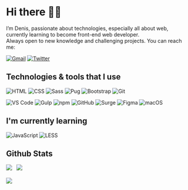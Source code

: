 # Hi there :wave::rocket:

I’m Denis, passionate about technologies, especially all about web, currently learning to become front-end web developer.<br>Always open to new knowledge and challenging projects. You can reach me:

[![Gmail](https://img.shields.io/badge/Gmail-EA4335?style=flat-square&logo=gmail&logoColor=white)](mailto:teydev@gmail.com)
[![Twitter](https://img.shields.io/badge/Twitter-1DA1F2?style=flat-square&logo=twitter&logoColor=white)](https://twitter.com/Teihden)

## Technologies & tools that I use

![HTML](https://img.shields.io/badge/HTML-E34F26?style=for-the-badge&logo=html5&logoColor=white)
![CSS](https://img.shields.io/badge/CSS-1572B6?style=for-the-badge&logo=css3&logoColor=white)
![Sass](https://img.shields.io/badge/SASS-CC6699?style=for-the-badge&logo=sass&logoColor=white)
![Pug](https://img.shields.io/badge/Pug-A86454?style=for-the-badge&logo=pug&logoColor=white)
![Bootstrap](https://img.shields.io/badge/Bootstrap-7952B3?style=for-the-badge&logo=bootstrap&logoColor=white)
![Git](https://img.shields.io/badge/Git-F05032?style=for-the-badge&logo=git&logoColor=white)

![VS Code](https://img.shields.io/badge/VS_Code-007ACC?style=for-the-badge&logo=visual-studio-code&logoColor=white)
![Gulp](https://img.shields.io/badge/Gulp-CF4647?style=for-the-badge&logo=gulp&logoColor=white)
![npm](https://img.shields.io/badge/npm-CB3837?style=for-the-badge&logo=npm&logoColor=white)
![GitHub](https://img.shields.io/badge/GitHub-181717?style=for-the-badge&logo=gitHub&logoColor=white)
![Surge](https://img.shields.io/badge/Surge-5CC18D?style=for-the-badge&logo=surge&logoColor=white)
![Figma](https://img.shields.io/badge/Figma-F24E1E?style=for-the-badge&logo=figma&logoColor=white)
![macOS](https://img.shields.io/badge/macOS-999999?style=for-the-badge&logo=apple&logoColor=white)

## I'm currently learning

![JavaScript](https://img.shields.io/badge/JavaScript-F7DF1E?style=for-the-badge&logo=javascript&logoColor=black)
![LESS](https://img.shields.io/badge/LESS-1D365D?style=for-the-badge&logo=less&logoColor=white)

## Github Stats

<div>
<picture>
<source 
  srcset="https://github-readme-stats.vercel.app/api?username=Teihden&show_icons=true&count_private=trueborder_color&theme=github_dark&border_color=21262d"
  media="(prefers-color-scheme: dark)"
/>
<source
  srcset="https://github-readme-stats.vercel.app/api?username=Teihden&show_icons=true&count_private=true&icon_color=2f80ed&text_color=24292f&theme=default"
  media="(prefers-color-scheme: light), (prefers-color-scheme: no-preference)"
/>
<img src="https://github-readme-stats.vercel.app/api?username=Teihden&count_private=true&show_icons=true" />
</picture>
&nbsp;
<picture>
<source 
  srcset="https://streak-stats.demolab.com/?user=Teihden&theme=github-dark-blue&border=21262d&stroke=21262d&sideLabels=c9d1d9&currStreakLabel=c9d1d9"
  media="(prefers-color-scheme: dark)"
/>
<source
  srcset="https://streak-stats.demolab.com/?user=Teihden&ring=2f80ed&fire=2f80ed&currStreakLabel=2f80ed"
  media="(prefers-color-scheme: light), (prefers-color-scheme: no-preference)"
/>
<img src="https://streak-stats.demolab.com/?user=Teihden" />
</picture>
</div>

<br>

<picture>
<source 
  srcset="https://github-readme-stats.vercel.app/api/top-langs?username=Teihden&show_icons=true&count_private=true&layout=compact&langs_count=10&theme=github_dark&border_color=21262d"
  media="(prefers-color-scheme: dark)"
/>
<source
  srcset="https://github-readme-stats.vercel.app/api/top-langs?username=Teihden&show_icons=true&count_private=true&layout=compact&langs_count=10&text_color=24292f&theme=default"
  media="(prefers-color-scheme: light), (prefers-color-scheme: no-preference)"
/>
<img src="https://github-readme-stats.vercel.app/api/top-langs?username=Teihden&count_private=true&show_icons=true&langs_count=10&layout=compact" />
</picture>
